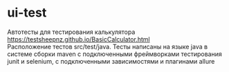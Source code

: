 # ui-test

Автотесты для тестирования калькулятора https://testsheepnz.github.io/BasicCalculator.html 
<br>
Расположение тестов src/test/java. Тесты написаны на языке java в системе сборки maven c подключенными фреймворками тестирования junit и selenium, с подключенными зависимостями и плагинами allure
